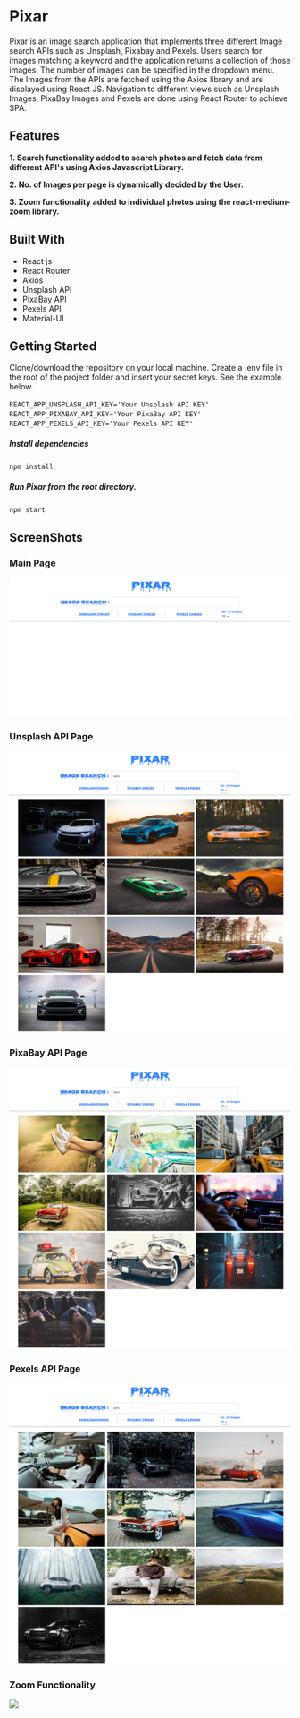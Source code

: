 # Pixar

Pixar is an image search application that implements three different Image search APIs such as Unsplash, Pixabay and Pexels. Users search for images matching a keyword and the application returns a collection of those images. The number of images can be specified in the dropdown menu. The Images from the APIs are fetched using the Axios library and are displayed using React JS. Navigation to different views such as Unsplash Images, PixaBay Images and Pexels are done using React Router to achieve SPA.


## Features

**1. Search functionality added to search photos and fetch data from different API's using Axios Javascript Library.**

**2. No. of Images per page is dynamically decided by the User.**

**3. Zoom functionality added to individual photos using the react-medium-zoom library.**


## Built With

- React js
- React Router
- Axios
- Unsplash API
- PixaBay API
- Pexels API
- Material-UI


## Getting Started

Clone/download the repository on your local machine.
Create a .env file in the root of the project folder and insert your secret keys. See the example below.

`REACT_APP_UNSPLASH_API_KEY='Your Unsplash API KEY'`  
`REACT_APP_PIXABAY_API_KEY='Your PixaBay API KEY'`  
`REACT_APP_PEXELS_API_KEY='Your Pexels API KEY'`


##### Install dependencies

`npm install`


##### Run Pixar from the root directory.

`npm start`



## ScreenShots

### Main Page

![](src/images/Pixar_MainPage.png)

### Unsplash API Page

![](src/images/UnsplashAPI_Page.png)

### PixaBay API Page

![](src/images/PixaBayAPI_Page.png)

### Pexels API Page

![](src/images/PexelsAPI_Page.png)

### Zoom Functionality

![](src/images/PixarAppDemo)

